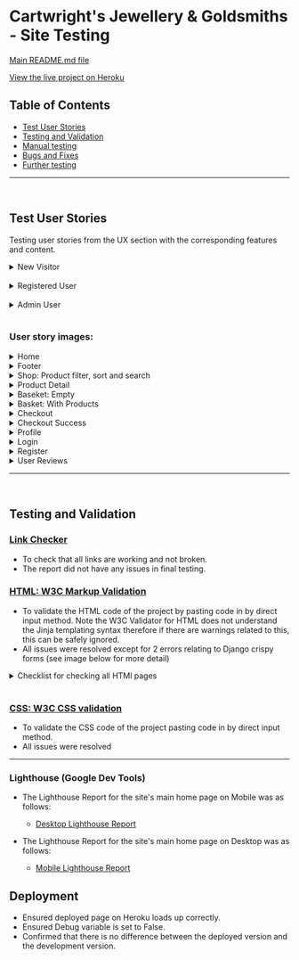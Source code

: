 # **Cartwright's Jewellery & Goldsmiths - Site Testing**

[Main README.md file](/README.md)

[View the live project on Heroku](https://cartwrights-jewellery.herokuapp.com/)

## Table of Contents 
* [Test User Stories](#test-user-stories)
* [Testing and Validation](#testing-and-validation) 
* [Manual testing](#manual-testing)
* [Bugs and Fixes](#bugs-and-fixes)
* [Further testing](#further-testing)

---
<br>

## **Test User Stories**
Testing user stories from the UX section with the corresponding features and content.

<details>
<summary>New Visitor</summary>

![New Visitor](/documentation/images/test-images/test_user_stories_guest.png)
</details>
<br>
<details>
<summary>Registered User</summary>

![Registered User](/documentation/images/test-images/test_user_stories_registered.png)
</details>
<br>
<details>
<summary>Admin User</summary>

![Admin User](/documentation/images/test-images/test_user_stories_Admin.png)
</details>
<br>

### User story images:

<details>
<summary>Home</summary>

![Home](/documentation/images/test-images/landing_home.png)
</details>

<details>
<summary>Footer</summary>

![Footer](/documentation/images/test-images/footer.png)
</details>

<details>
<summary>Shop: Product filter, sort and search</summary>

![Shop: Products](/documentation/images/test-images/product_filter_sort_search.png)
</details>

<details>
<summary>Product Detail</summary>

![Product Detail](/documentation/images/test-images/product_detail.png)
</details>

<details>
<summary>Baseket: Empty</summary>

![Basket: Empty](/documentation/images/test-images/basket_empty.png)
</details>

<details>
<summary>Basket: With Products</summary>

![Baskett: With Products](/documentation/images/test-images/basket_with_products.png)
</details>

<details>
<summary>Checkout</summary>

![Checkout](/documentation/images/test-images/checkout.png)
</details>

<details>
<summary>Checkout Success</summary>

![Checkout Success](/documentation/images/test-images/checkout_success.png)
</details>

<details>
<summary>Profile</summary>

![Profile](/documentation/images/test-images/profile.png)
</details>

<details>
<summary>Login</summary>

![Login](/documentation/images/test-images/login.png)
</details>

<details>
<summary>Register</summary>

![Register](/documentation/images/test-images/register.png)
</details>

<details>
<summary>User Reviews</summary>

![User Reviews](/documentation/images/test-images/user_reviews.png)
</details>

---
<br>

## **Testing and Validation**

### [Link Checker](https://validator.w3.org/checklink)
- To check that all links are working and not broken. 
- The report did not have any issues in final testing.

### [HTML: W3C Markup Validation](https://validator.w3.org/)
- To validate the HTML code of the project by pasting code in by direct input method. Note the W3C Validator for HTML does not understand the Jinja templating syntax therefore if there are warnings related to this, this can be safely ignored.
- All issues were resolved except for 2 errors relating to Django crispy forms (see image below for more detail)
<details>

<summary>Checklist for checking all HTMl pages</summary>

![Checklist for checking all HTMl pages](/documentation/images/test-images/html-validation-table.png)
</details>
<br>

### [CSS: W3C CSS validation](https://jigsaw.w3.org/css-validator/)
- To validate the CSS code of the project pasting code in by direct input method.
- All issues were resolved

---

### Lighthouse (Google Dev Tools)

- The Lighthouse Report for the site's main home page on Mobile was as follows:
   - [Desktop Lighthouse Report](/documentation/images/test-images/lighthouse-desktop-home.png)

- The Lighthouse Report for the site's main home page on Desktop was as follows:
   - [Mobile Lighthouse Report](/documentation/images/test-images/lighthouse-mobile-home.png)


## **Deployment**
- Ensured deployed page on Heroku loads up correctly.
- Ensured Debug variable is set to False.
- Confirmed that there is no difference between the deployed version and the development version.